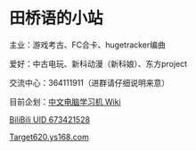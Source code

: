 # 田桥语的小站

主业：游戏考古、FC合卡、hugetracker编曲 

爱好：中古电玩、新科动漫（新科娘）、东方project

交流中心：364111911（进群请仔细说明来意）

目前企划：[中文电脑学习机 Wiki](https://github.com/Target620/ZWDNXXJ-Wiki/wiki)

[BiliBili UID 673421528](http://space.bilibili.com/673421528)

[Target620.ys168.com](http://target620.ys168.com)
